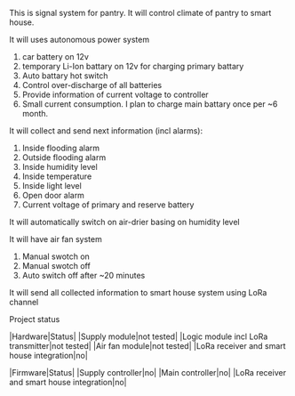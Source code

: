 This is signal system for pantry.
It will control climate of pantry to smart house.

It will uses autonomous power system
1. car battery on 12v
2. temporary Li-Ion battary on 12v for charging primary battary
3. Auto battary hot switch
4. Control over-discharge of all batteries
5. Provide information of current voltage to controller
6. Small current consumption. I plan to charge main battary once per ~6 month. 

It will collect and send next information (incl alarms):
1. Inside flooding alarm
2. Outside flooding alarm
3. Inside humidity level
4. Inside temperature
5. Inside light level
6. Open door alarm
7. Current voltage of primary and reserve battery

It will automatically switch on air-drier basing on humidity level

It will have air fan system
1. Manual swotch on
2. Manual swotch off
3. Auto switch off after ~20 minutes

It will send all collected information to smart house system using LoRa channel

Project status

|Hardware|Status|
|Supply module|not tested|
|Logic module incl LoRa transmitter|not tested|
|Air fan module|not tested|
|LoRa receiver and smart house integration|no|

|Firmware|Status|
|Supply controller|no|
|Main controller|no|
|LoRa receiver and smart house integration|no|
